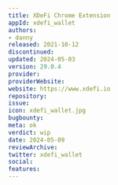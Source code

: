 ```yaml
---
title: XDeFi Chrome Extension
appId: xdefi_wallet
authors:
- danny
released: 2021-10-12
discontinued: 
updated: 2024-05-03
version: 29.0.4
provider: 
providerWebsite: 
website: https://www.xdefi.io
repository: 
issue: 
icon: xdefi_wallet.jpg
bugbounty: 
meta: ok
verdict: wip
date: 2024-05-09
reviewArchive:
twitter: xdefi_wallet
social:
features:
---
```

